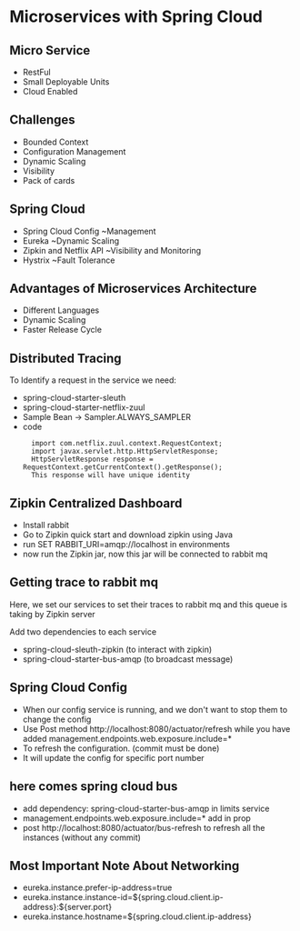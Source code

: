# Microservices with Spring Cloud

Micro Service
-------------
- RestFul
- Small Deployable Units
- Cloud Enabled

Challenges
----------
- Bounded Context
- Configuration Management
- Dynamic Scaling
- Visibility
- Pack of cards

Spring Cloud
------------
- Spring Cloud Config ~Management
- Eureka ~Dynamic Scaling
- Zipkin and Netflix API ~Visibility and Monitoring
- Hystrix ~Fault Tolerance

Advantages of Microservices Architecture
----------------------------------------
- Different Languages
- Dynamic Scaling
- Faster Release Cycle


Distributed Tracing
-------------------

To Identify a request in the service we need:

-  spring-cloud-starter-sleuth
-  spring-cloud-starter-netflix-zuul
-  Sample Bean -\> Sampler.ALWAYS\_SAMPLER
- code
    ```
      import com.netflix.zuul.context.RequestContext;
      import javax.servlet.http.HttpServletResponse;
      HttpServletResponse response = RequestContext.getCurrentContext().getResponse();
      This response will have unique identity
    ```

Zipkin Centralized Dashboard
----------------------------

-  Install rabbit
-  Go to Zipkin quick start and download zipkin using Java
-  run SET RABBIT\_URI=amqp://localhost in environments
-  now run the Zipkin jar, now this jar will be connected to rabbit mq

Getting trace to rabbit mq
--------------------------

Here, we set our services to set their traces to rabbit mq and this
queue is taking by Zipkin server

Add two dependencies to each service

-  spring-cloud-sleuth-zipkin (to interact with zipkin)
-  spring-cloud-starter-bus-amqp (to broadcast message)

Spring Cloud Config
-------------------

-  When our config service is running, and we don't want to stop them
    to change the config
-  Use Post method http://localhost:8080/actuator/refresh while you
    have added management.endpoints.web.exposure.include=\*
-  To refresh the configuration. (commit must be done)
-  It will update the config for specific port number

here comes spring cloud bus
---------------------------

-  add dependency: spring-cloud-starter-bus-amqp in limits service
-  management.endpoints.web.exposure.include=\* add in prop
-  post http://localhost:8080/actuator/bus-refresh to refresh all the
    instances (without any commit)

Most Important Note About Networking
------------------------------------

-  eureka.instance.prefer-ip-address=true
-  eureka.instance.instance-id=\${spring.cloud.client.ip-address}:\${server.port}
-  eureka.instance.hostname=\${spring.cloud.client.ip-address}

